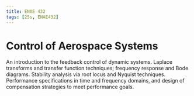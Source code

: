 ```yaml
---
title: ENAE 432
tags: [25s, ENAE432]
---
```


# Control of Aerospace Systems

An introduction to the feedback control of dynamic systems. Laplace transforms and transfer function techniques; frequency response and Bode diagrams. Stability analysis via root locus and Nyquist techniques. Performance specifications in time and frequency domains, and design of compensation strategies to meet performance goals.
